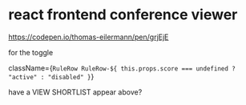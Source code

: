 # react frontend conference viewer

https://codepen.io/thomas-eilermann/pen/grjEjE



for the toggle

className={`RuleRow RuleRow-${
          this.props.score === undefined ? "active" : "disabled"
        }`}


have a VIEW SHORTLIST appear above?